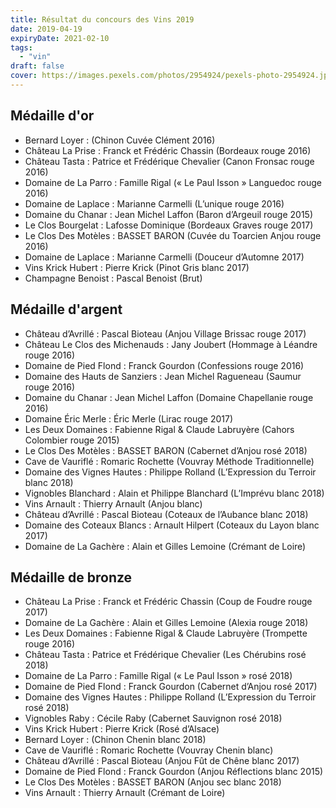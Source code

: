 ```yaml
---
title: Résultat du concours des Vins 2019
date: 2019-04-19
expiryDate: 2021-02-10
tags:
  - "vin"
draft: false
cover: https://images.pexels.com/photos/2954924/pexels-photo-2954924.jpeg?auto=compress&cs=tinysrgb&dpr=2&h=650&w=940
---
```


<!--more-->

## Médaille d'or
- Bernard Loyer : (Chinon Cuvée Clément 2016)
- Château La Prise : Franck et Frédéric Chassin (Bordeaux rouge 2016)
- Château Tasta : Patrice et Frédérique Chevalier (Canon Fronsac rouge 2016)
- Domaine de La Parro : Famille Rigal (« Le Paul Isson » Languedoc rouge 2016)
- Domaine de Laplace : Marianne Carmelli (L’unique rouge 2016)
- Domaine du Chanar : Jean Michel Laffon (Baron d’Argeuil rouge 2015)
- Le Clos Bourgelat : Lafosse Dominique (Bordeaux Graves rouge 2017)
- Le Clos Des Motèles : BASSET BARON (Cuvée du Toarcien Anjou rouge 2016)
- Domaine de Laplace : Marianne Carmelli (Douceur d’Automne 2017)
- Vins Krick Hubert : Pierre Krick (Pinot Gris blanc 2017)
- Champagne Benoist : Pascal Benoist (Brut)

## Médaille d'argent
- Château d’Avrillé : Pascal Bioteau (Anjou Village Brissac rouge 2017)
- Château Le Clos des Michenauds : Jany Joubert (Hommage à Léandre rouge 2016)
- Domaine de Pied Flond : Franck Gourdon (Confessions rouge 2016)
- Domaine des Hauts de Sanziers : Jean Michel Ragueneau (Saumur rouge 2016)
- Domaine du Chanar : Jean Michel Laffon (Domaine Chapellanie rouge 2016)
- Domaine Éric Merle : Éric Merle (Lirac rouge 2017)
- Les Deux Domaines : Fabienne Rigal & Claude Labruyère (Cahors Colombier rouge 2015)
- Le Clos Des Motèles : BASSET BARON (Cabernet d’Anjou rosé 2018)
- Cave de Vauriflé : Romaric Rochette (Vouvray Méthode Traditionnelle)
- Domaine des Vignes Hautes : Philippe Rolland (L’Expression du Terroir blanc 2018)
- Vignobles Blanchard : Alain et Philippe Blanchard (L’Imprévu blanc 2018)
- Vins Arnault : Thierry Arnault (Anjou blanc)
- Château d’Avrillé : Pascal Bioteau (Coteaux de l’Aubance blanc 2018)
- Domaine des Coteaux Blancs : Arnault Hilpert (Coteaux du Layon blanc 2017)
- Domaine de La Gachère : Alain et Gilles Lemoine (Crémant de Loire)

## Médaille de bronze
- Château La Prise : Franck et Frédéric Chassin (Coup de Foudre rouge 2017)
- Domaine de La Gachère : Alain et Gilles Lemoine (Alexia rouge 2018)
- Les Deux Domaines : Fabienne Rigal & Claude Labruyère (Trompette rouge 2016)
- Château Tasta : Patrice et Frédérique Chevalier (Les Chérubins rosé 2018)
- Domaine de La Parro : Famille Rigal (« Le Paul Isson » rosé 2018)
- Domaine de Pied Flond : Franck Gourdon (Cabernet d’Anjou rosé 2017)
- Domaine des Vignes Hautes : Philippe Rolland (L’Expression du Terroir rosé 2018)
- Vignobles Raby : Cécile Raby (Cabernet Sauvignon rosé 2018)
- Vins Krick Hubert : Pierre Krick (Rosé d’Alsace)
- Bernard Loyer : (Chinon Chenin blanc 2018)
- Cave de Vauriflé : Romaric Rochette (Vouvray Chenin blanc)
- Château d’Avrillé : Pascal Bioteau (Anjou Fût de Chêne blanc 2017)
- Domaine de Pied Flond : Franck Gourdon (Anjou Réflections blanc 2015)
- Le Clos Des Motèles : BASSET BARON (Anjou sec blanc 2018)
- Vins Arnault : Thierry Arnault (Crémant de Loire)
